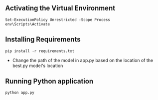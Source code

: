## Activating the Virtual Environment
```
Set-ExecutionPolicy Unrestricted -Scope Process
env\Scripts\Activate
```
 
## Installing Requirements
```
pip install -r requirements.txt
```
- Change the path of the model in app.py based on the location of the best.py model's location
## Running Python application
```
python app.py
```

